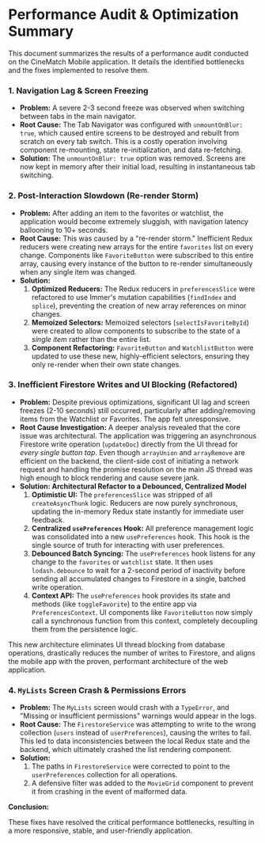 # Performance Audit & Optimization Summary

This document summarizes the results of a performance audit conducted on the CineMatch Mobile application. It details the identified bottlenecks and the fixes implemented to resolve them.

### 1. Navigation Lag & Screen Freezing

*   **Problem:** A severe 2-3 second freeze was observed when switching between tabs in the main navigator.
*   **Root Cause:** The Tab Navigator was configured with `unmountOnBlur: true`, which caused entire screens to be destroyed and rebuilt from scratch on every tab switch. This is a costly operation involving component re-mounting, state re-initialization, and data re-fetching.
*   **Solution:** The `unmountOnBlur: true` option was removed. Screens are now kept in memory after their initial load, resulting in instantaneous tab switching.

### 2. Post-Interaction Slowdown (Re-render Storm)

*   **Problem:** After adding an item to the favorites or watchlist, the application would become extremely sluggish, with navigation latency ballooning to 10+ seconds.
*   **Root Cause:** This was caused by a "re-render storm." Inefficient Redux reducers were creating new arrays for the entire `favorites` list on every change. Components like `FavoriteButton` were subscribed to this entire array, causing every instance of the button to re-render simultaneously when any single item was changed.
*   **Solution:**
    1.  **Optimized Reducers:** The Redux reducers in `preferencesSlice` were refactored to use Immer's mutation capabilities (`findIndex` and `splice`), preventing the creation of new array references on minor changes.
    2.  **Memoized Selectors:** Memoized selectors (`selectIsFavoriteById`) were created to allow components to subscribe to the state of a *single item* rather than the entire list.
    3.  **Component Refactoring:** `FavoriteButton` and `WatchlistButton` were updated to use these new, highly-efficient selectors, ensuring they only re-render when their own state changes.

### 3. Inefficient Firestore Writes and UI Blocking (Refactored)

*   **Problem:** Despite previous optimizations, significant UI lag and screen freezes (2-10 seconds) still occurred, particularly after adding/removing items from the Watchlist or Favorites. The app felt unresponsive.
*   **Root Cause Investigation:** A deeper analysis revealed that the core issue was architectural. The application was triggering an asynchronous Firestore write operation (`updateDoc`) directly from the UI thread for *every single button tap*. Even though `arrayUnion` and `arrayRemove` are efficient on the backend, the client-side cost of initiating a network request and handling the promise resolution on the main JS thread was high enough to block rendering and cause severe jank.
*   **Solution: Architectural Refactor to a Debounced, Centralized Model**
    1.  **Optimistic UI:** The `preferencesSlice` was stripped of all `createAsyncThunk` logic. Reducers are now purely synchronous, updating the in-memory Redux state instantly for immediate user feedback.
    2.  **Centralized `usePreferences` Hook:** All preference management logic was consolidated into a new `usePreferences` hook. This hook is the single source of truth for interacting with user preferences.
    3.  **Debounced Batch Syncing:** The `usePreferences` hook listens for any change to the `favorites` or `watchlist` state. It then uses `lodash.debounce` to wait for a 2-second period of inactivity before sending all accumulated changes to Firestore in a single, batched write operation.
    4.  **Context API:** The `usePreferences` hook provides its state and methods (like `toggleFavorite`) to the entire app via `PreferencesContext`. UI components like `FavoriteButton` now simply call a synchronous function from this context, completely decoupling them from the persistence logic.

This new architecture eliminates UI thread blocking from database operations, drastically reduces the number of writes to Firestore, and aligns the mobile app with the proven, performant architecture of the web application.

### 4. `MyLists` Screen Crash & Permissions Errors

*   **Problem:** The `MyLists` screen would crash with a `TypeError`, and "Missing or insufficient permissions" warnings would appear in the logs.
*   **Root Cause:** The `FirestoreService` was attempting to write to the wrong collection (`users` instead of `userPreferences`), causing the writes to fail. This led to data inconsistencies between the local Redux state and the backend, which ultimately crashed the list rendering component.
*   **Solution:**
    1.  The paths in `FirestoreService` were corrected to point to the `userPreferences` collection for all operations.
    2.  A defensive filter was added to the `MovieGrid` component to prevent it from crashing in the event of malformed data.

**Conclusion:**

These fixes have resolved the critical performance bottlenecks, resulting in a more responsive, stable, and user-friendly application. 